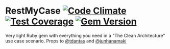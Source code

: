 # RestMyCase [![Code Climate](https://codeclimate.com/github/goncalvesjoao/rest_my_case/badges/gpa.svg)](https://codeclimate.com/github/goncalvesjoao/rest_my_case) [![Test Coverage](https://codeclimate.com/github/goncalvesjoao/rest_my_case/badges/coverage.svg)](https://codeclimate.com/github/goncalvesjoao/rest_my_case) [![Gem Version](https://badge.fury.io/rb/rest_my_case.svg)](http://badge.fury.io/rb/rest_my_case)

Very light Ruby gem with everything you need in a "The Clean Architecture" use case scenario.
Props to [@tdantas](https://github.com/tdantas) and [@junhanamaki](https://github.com/junhanamaki)
